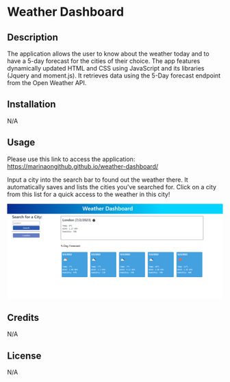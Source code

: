 # Weather Dashboard

## Description

The application allows the user to know about the weather today and to have a 5-day forecast for the cities of their choice. 
The app features dynamically updated HTML and CSS using JavaScript and its libraries (Jquery and moment.js).
It retrieves data using the 5-Day forecast endpoint from the Open Weather API.


## Installation

N/A

## Usage

Please use this link to access the application: https://marinaongithub.github.io/weather-dashboard/

Input a city into the search bar to found out the weather there. It automatically saves and lists the cities you've searched for. Click on a city from this list for a quick access to the weather in this city!


![alt text](assets/screenshot.png)


## Credits

N/A


## License

N/A
